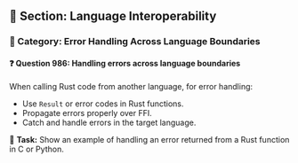 ## 📘 Section: Language Interoperability  
### 🔹 Category: Error Handling Across Language Boundaries  
#### ❓ Question 986: Handling errors across language boundaries

When calling Rust code from another language, for error handling:

- Use `Result` or error codes in Rust functions.
- Propagate errors properly over FFI.
- Catch and handle errors in the target language.

🔧 **Task:** Show an example of handling an error returned from a Rust function in C or Python.
